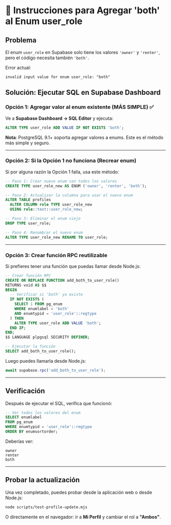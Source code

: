 # 🔧 Instrucciones para Agregar 'both' al Enum user_role

## Problema
El enum `user_role` en Supabase solo tiene los valores `'owner'` y `'renter'`, pero el código necesita también `'both'`.

Error actual:
```
invalid input value for enum user_role: "both"
```

## Solución: Ejecutar SQL en Supabase Dashboard

### Opción 1: Agregar valor al enum existente (MÁS SIMPLE) ✅

Ve a **Supabase Dashboard → SQL Editor** y ejecuta:

```sql
ALTER TYPE user_role ADD VALUE IF NOT EXISTS 'both';
```

**Nota**: PostgreSQL 9.1+ soporta agregar valores a enums. Este es el método más simple y seguro.

---

### Opción 2: Si la Opción 1 no funciona (Recrear enum)

Si por alguna razón la Opción 1 falla, usa este método:

```sql
-- Paso 1: Crear nuevo enum con todos los valores
CREATE TYPE user_role_new AS ENUM ('owner', 'renter', 'both');

-- Paso 2: Actualizar la columna para usar el nuevo enum
ALTER TABLE profiles
  ALTER COLUMN role TYPE user_role_new
  USING role::text::user_role_new;

-- Paso 3: Eliminar el enum viejo
DROP TYPE user_role;

-- Paso 4: Renombrar el nuevo enum
ALTER TYPE user_role_new RENAME TO user_role;
```

---

### Opción 3: Crear función RPC reutilizable

Si prefieres tener una función que puedas llamar desde Node.js:

```sql
-- Crear función RPC
CREATE OR REPLACE FUNCTION add_both_to_user_role()
RETURNS void AS $$
BEGIN
  -- Verificar si 'both' ya existe
  IF NOT EXISTS (
    SELECT 1 FROM pg_enum
    WHERE enumlabel = 'both'
    AND enumtypid = 'user_role'::regtype
  ) THEN
    ALTER TYPE user_role ADD VALUE 'both';
  END IF;
END;
$$ LANGUAGE plpgsql SECURITY DEFINER;

-- Ejecutar la función
SELECT add_both_to_user_role();
```

Luego puedes llamarla desde Node.js:
```javascript
await supabase.rpc('add_both_to_user_role');
```

---

## Verificación

Después de ejecutar el SQL, verifica que funcionó:

```sql
-- Ver todos los valores del enum
SELECT enumlabel
FROM pg_enum
WHERE enumtypid = 'user_role'::regtype
ORDER BY enumsortorder;
```

Deberías ver:
```
owner
renter
both
```

---

## Probar la actualización

Una vez completado, puedes probar desde la aplicación web o desde Node.js:

```bash
node scripts/test-profile-update.mjs
```

O directamente en el navegador: ir a **Mi Perfil** y cambiar el rol a **"Ambos"**.

